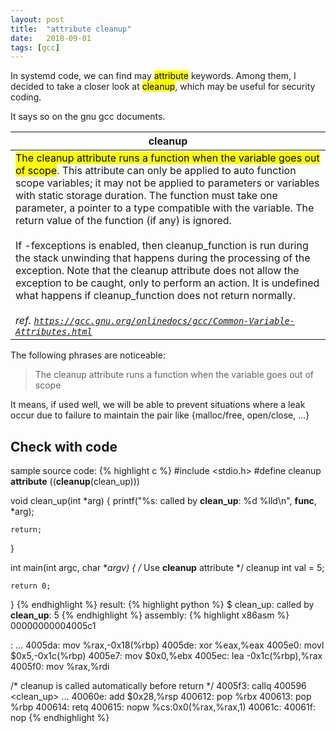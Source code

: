 ```yaml
---
layout: post
title:  "attribute cleanup"
date:   2018-09-01
tags: [gcc]
---
```


In systemd code, we can find may <mark>attribute</mark> keywords. Among them, I decided to take a closer look at <mark>cleanup</mark>, which may be useful for security coding.

It says so on the gnu gcc documents.

<table>
    <thead>
        <tr>
            <th>cleanup</th>
        </tr>
    </thead>
    <tbody>
        <tr>
            <td>
                <mark>The cleanup attribute runs a function when the variable goes out of scope</mark>. This attribute can only be applied to auto function scope variables; it may not be applied to parameters or variables with static storage duration. The function must take one parameter, a pointer to a type compatible with the variable. The return value of the function (if any) is ignored.
                <br><br>
                If -fexceptions is enabled, then cleanup_function is run during the stack unwinding that happens during the processing of the exception. Note that the cleanup attribute does not allow the exception to be caught, only to perform an action. It is undefined what happens if cleanup_function does not return normally.
                <br><br>
                <cite>ref. <a href="https://gcc.gnu.org/onlinedocs/gcc/Common-Variable-Attributes.html"><code>https://gcc.gnu.org/onlinedocs/gcc/Common-Variable-Attributes.html</code></a></cite>
            </td>
        </tr>
    </tbody>
</table>

The following phrases are noticeable:
> The cleanup attribute runs a function when the variable goes out of scope

It means, if used well, we will be able to prevent situations where a leak occur due to failure to maintain the pair like {malloc/free, open/close, ...}
## Check with code
sample source code:
{% highlight c %}
#include <stdio.h>
#define cleanup \
    __attribute__ ((__cleanup__(clean_up)))

void clean_up(int *arg) {
    printf("%s: called by __clean_up__: %d %lld\n", __func__, *arg);

    return;
}

int main(int argc, char **argv) {
    /* Use __cleanup__ attribute */
    cleanup int val = 5;

    return 0;
}
{% endhighlight %}
result:
{% highlight python %}
$ clean_up: called by __clean_up__: 5
{% endhighlight %}
assembly:
{% highlight x86asm %}
00000000004005c1 <main>:
...
  4005da:   mov    %rax,-0x18(%rbp)
  4005de:   xor    %eax,%eax
  4005e0:   movl   $0x5,-0x1c(%rbp)
  4005e7:   mov    $0x0,%ebx
  4005ec:   lea    -0x1c(%rbp),%rax
  4005f0:   mov    %rax,%rdi

  /* cleanup is called automatically before return */
  4005f3:   callq  400596 <clean_up>
...
  40060e:   add    $0x28,%rsp
  400612:   pop    %rbx
  400613:   pop    %rbp
  400614:   retq
  400615:   nopw   %cs:0x0(%rax,%rax,1)
  40061c:
  40061f:   nop
{% endhighlight %}
